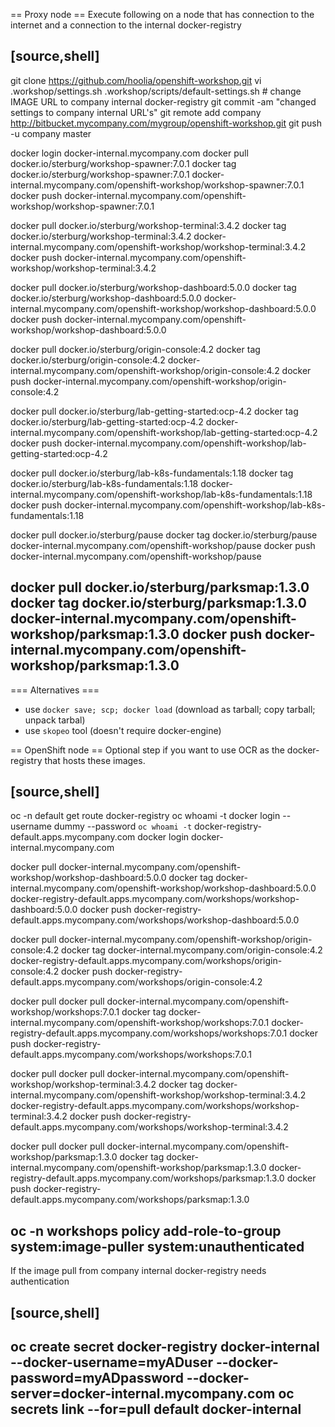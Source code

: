 
== Proxy node ==
Execute following on a node that has connection to the internet and a connection to the internal docker-registry

[source,shell]
----
git clone https://github.com/hoolia/openshift-workshop.git
vi .workshop/settings.sh .workshop/scripts/default-settings.sh # change IMAGE URL to company internal docker-registry
git commit -am "changed settings to company internal URL's"
git remote add company http://bitbucket.mycompany.com/mygroup/openshift-workshop.git
git push -u company master

docker login docker-internal.mycompany.com
docker pull docker.io/sterburg/workshop-spawner:7.0.1
docker tag  docker.io/sterburg/workshop-spawner:7.0.1 docker-internal.mycompany.com/openshift-workshop/workshop-spawner:7.0.1
docker push docker-internal.mycompany.com/openshift-workshop/workshop-spawner:7.0.1

docker pull docker.io/sterburg/workshop-terminal:3.4.2
docker tag  docker.io/sterburg/workshop-terminal:3.4.2 docker-internal.mycompany.com/openshift-workshop/workshop-terminal:3.4.2
docker push docker-internal.mycompany.com/openshift-workshop/workshop-terminal:3.4.2

docker pull docker.io/sterburg/workshop-dashboard:5.0.0
docker tag  docker.io/sterburg/workshop-dashboard:5.0.0 docker-internal.mycompany.com/openshift-workshop/workshop-dashboard:5.0.0
docker push docker-internal.mycompany.com/openshift-workshop/workshop-dashboard:5.0.0

docker pull docker.io/sterburg/origin-console:4.2
docker tag  docker.io/sterburg/origin-console:4.2 docker-internal.mycompany.com/openshift-workshop/origin-console:4.2
docker push docker-internal.mycompany.com/openshift-workshop/origin-console:4.2

docker pull docker.io/sterburg/lab-getting-started:ocp-4.2
docker tag  docker.io/sterburg/lab-getting-started:ocp-4.2 docker-internal.mycompany.com/openshift-workshop/lab-getting-started:ocp-4.2
docker push docker-internal.mycompany.com/openshift-workshop/lab-getting-started:ocp-4.2

docker pull docker.io/sterburg/lab-k8s-fundamentals:1.18
docker tag  docker.io/sterburg/lab-k8s-fundamentals:1.18 docker-internal.mycompany.com/openshift-workshop/lab-k8s-fundamentals:1.18
docker push docker-internal.mycompany.com/openshift-workshop/lab-k8s-fundamentals:1.18

docker pull docker.io/sterburg/pause
docker tag  docker.io/sterburg/pause docker-internal.mycompany.com/openshift-workshop/pause
docker push docker-internal.mycompany.com/openshift-workshop/pause

docker pull docker.io/sterburg/parksmap:1.3.0
docker tag  docker.io/sterburg/parksmap:1.3.0 docker-internal.mycompany.com/openshift-workshop/parksmap:1.3.0
docker push docker-internal.mycompany.com/openshift-workshop/parksmap:1.3.0
----

=== Alternatives ===
* use `docker save; scp; docker load` (download as tarball; copy tarball; unpack tarbal)
* use `skopeo` tool (doesn't require docker-engine)


== OpenShift node ==
Optional step if you want to use OCR as the docker-registry that hosts these images.

[source,shell]
----
oc -n default get route docker-registry
oc whoami -t
docker login --username dummy --password `oc whoami -t` docker-registry-default.apps.mycompany.com
docker login docker-internal.mycompany.com

docker pull docker-internal.mycompany.com/openshift-workshop/workshop-dashboard:5.0.0
docker tag  docker-internal.mycompany.com/openshift-workshop/workshop-dashboard:5.0.0 docker-registry-default.apps.mycompany.com/workshops/workshop-dashboard:5.0.0
docker push docker-registry-default.apps.mycompany.com/workshops/workshop-dashboard:5.0.0

docker pull docker-internal.mycompany.com/openshift-workshop/origin-console:4.2
docker tag  docker-internal.mycompany.com/origin-console:4.2 docker-registry-default.apps.mycompany.com/workshops/origin-console:4.2
docker push docker-registry-default.apps.mycompany.com/workshops/origin-console:4.2

docker pull docker pull docker-internal.mycompany.com/openshift-workshop/workshops:7.0.1
docker tag  docker-internal.mycompany.com/openshift-workshop/workshops:7.0.1 docker-registry-default.apps.mycompany.com/workshops/workshops:7.0.1
docker push docker-registry-default.apps.mycompany.com/workshops/workshops:7.0.1

docker pull docker pull docker-internal.mycompany.com/openshift-workshop/workshop-terminal:3.4.2
docker tag docker-internal.mycompany.com/openshift-workshop/workshop-terminal:3.4.2 docker-registry-default.apps.mycompany.com/workshops/workshop-terminal:3.4.2
docker push docker-registry-default.apps.mycompany.com/workshops/workshop-terminal:3.4.2

docker pull docker pull docker-internal.mycompany.com/openshift-workshop/parksmap:1.3.0
docker tag docker-internal.mycompany.com/openshift-workshop/parksmap:1.3.0 docker-registry-default.apps.mycompany.com/workshops/parksmap:1.3.0
docker push docker-registry-default.apps.mycompany.com/workshops/parksmap:1.3.0

oc -n workshops policy add-role-to-group system:image-puller system:unauthenticated
----


If the image pull from company internal docker-registry needs authentication

[source,shell]
----
oc create secret docker-registry docker-internal --docker-username=myADuser --docker-password=myADpassword --docker-server=docker-internal.mycompany.com
oc secrets link --for=pull default docker-internal
----

